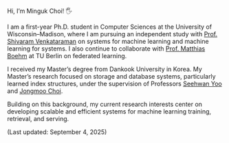 Hi, I’m Minguk Choi! 🖐

I am a first-year Ph.D. student in Computer Sciences at the University of Wisconsin–Madison, where I am pursuing an independent study with [Prof. Shivaram Venkataraman](https://shivaram.org/) on systems for machine learning and machine learning for systems. I also continue to collaborate with [Prof. Matthias Boehm](https://mboehm7.github.io/) at TU Berlin on federated learning.

I received my Master’s degree from Dankook University in Korea. My Master’s research focused on storage and database systems, particularly learned index structures, under the supervision of Professors [Seehwan Yoo](https://sites.google.com/site/dkumobileos/members/seehwanyoo) and [Jongmoo Choi](http://embedded.dankook.ac.kr/~choijm/).

Building on this background, my current research interests center on developing scalable and efficient systems for machine learning training, retrieval, and serving.

(Last updated: September 4, 2025)
